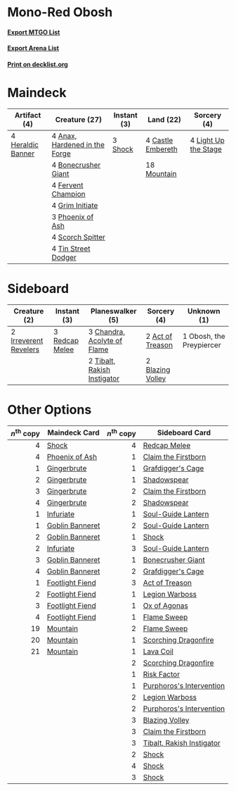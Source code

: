# Mono-Red Obosh

#### [Export MTGO List](../collection/Mono-Red%20Obosh/Mono-Red%20Obosh.txt)
#### [Export Arena List](../collection/Mono-Red%20Obosh/Mono-Red%20Obosh_arena.txt)
#### [Print on decklist.org](http://decklist.org/?deckmain=4%09Anax,%20Hardened%20in%20the%20Forge%0A4%09Bonecrusher%20Giant%0A4%09Castle%20Embereth%0A4%09Fervent%20Champion%0A4%09Grim%20Initiate%0A4%09Heraldic%20Banner%0A4%09Light%20Up%20the%20Stage%0A18%09Mountain%0A3%09Phoenix%20of%20Ash%0A4%09Scorch%20Spitter%0A3%09Shock%0A4%09Tin%20Street%20Dodger&deckside=2%09Act%20of%20Treason%0A2%09Blazing%20Volley%0A3%09Chandra,%20Acolyte%20of%20Flame%0A2%09Irreverent%20Revelers%0A1%09Obosh,%20the%20Preypiercer%0A3%09Redcap%20Melee%0A2%09Tibalt,%20Rakish%20Instigator)
# Maindeck

|                                        Artifact (4)                                        |                                             Creature (27)                                              |                                   Instant (3)                                    |                                         Land (22)                                          |                                          Sorcery (4)                                          |
|--------------------------------------------------------------------------------------------|--------------------------------------------------------------------------------------------------------|----------------------------------------------------------------------------------|--------------------------------------------------------------------------------------------|-----------------------------------------------------------------------------------------------|
|4 [Heraldic Banner](http://gatherer.wizards.com/Pages/Card/Details.aspx?multiverseid=473184)|4 [Anax, Hardened in the Forge](http://gatherer.wizards.com/Pages/Card/Details.aspx?multiverseid=476376)|3 [Shock](http://gatherer.wizards.com/Pages/Card/Details.aspx?multiverseid=129732)|4 [Castle Embereth](http://gatherer.wizards.com/Pages/Card/Details.aspx?multiverseid=473201)|4 [Light Up the Stage](http://gatherer.wizards.com/Pages/Card/Details.aspx?multiverseid=457251)|
|                                                                                            |4 [Bonecrusher Giant](http://gatherer.wizards.com/Pages/Card/Details.aspx?multiverseid=473077)          |                                                                                  |18 [Mountain](http://gatherer.wizards.com/Pages/Card/Details.aspx?multiverseid=439859)      |                                                                                               |
|                                                                                            |4 [Fervent Champion](http://gatherer.wizards.com/Pages/Card/Details.aspx?multiverseid=473086)           |                                                                                  |                                                                                            |                                                                                               |
|                                                                                            |4 [Grim Initiate](http://gatherer.wizards.com/Pages/Card/Details.aspx?multiverseid=461057)              |                                                                                  |                                                                                            |                                                                                               |
|                                                                                            |3 [Phoenix of Ash](http://gatherer.wizards.com/Pages/Card/Details.aspx?multiverseid=476399)             |                                                                                  |                                                                                            |                                                                                               |
|                                                                                            |4 [Scorch Spitter](http://gatherer.wizards.com/Pages/Card/Details.aspx?multiverseid=466913)             |                                                                                  |                                                                                            |                                                                                               |
|                                                                                            |4 [Tin Street Dodger](http://gatherer.wizards.com/Pages/Card/Details.aspx?multiverseid=457264)          |                                                                                  |                                                                                            |                                                                                               |


# Sideboard

|                                          Creature (2)                                          |                                       Instant (3)                                       |                                           Planeswalker (5)                                           |                                        Sorcery (4)                                        |      Unknown (1)       |
|------------------------------------------------------------------------------------------------|-----------------------------------------------------------------------------------------|------------------------------------------------------------------------------------------------------|-------------------------------------------------------------------------------------------|------------------------|
|2 [Irreverent Revelers](http://gatherer.wizards.com/Pages/Card/Details.aspx?multiverseid=476394)|3 [Redcap Melee](http://gatherer.wizards.com/Pages/Card/Details.aspx?multiverseid=473097)|3 [Chandra, Acolyte of Flame](http://gatherer.wizards.com/Pages/Card/Details.aspx?multiverseid=466880)|2 [Act of Treason](http://gatherer.wizards.com/Pages/Card/Details.aspx?multiverseid=442107)|1 Obosh, the Preypiercer|
|                                                                                                |                                                                                         |2 [Tibalt, Rakish Instigator](http://gatherer.wizards.com/Pages/Card/Details.aspx?multiverseid=461073)|2 [Blazing Volley](http://gatherer.wizards.com/Pages/Card/Details.aspx?multiverseid=426821)|                        |


# Other Options

|*n*<sup>th</sup> copy|                                      Maindeck Card                                       |*n*<sup>th</sup> copy|                                           Sideboard Card                                           |
|--------------------:|------------------------------------------------------------------------------------------|--------------------:|----------------------------------------------------------------------------------------------------|
|                    4|[Shock](http://gatherer.wizards.com/Pages/Card/Details.aspx?multiverseid=129732)          |                    4|[Redcap Melee](http://gatherer.wizards.com/Pages/Card/Details.aspx?multiverseid=473097)             |
|                    4|[Phoenix of Ash](http://gatherer.wizards.com/Pages/Card/Details.aspx?multiverseid=476399) |                    1|[Claim the Firstborn](http://gatherer.wizards.com/Pages/Card/Details.aspx?multiverseid=473080)      |
|                    1|[Gingerbrute](http://gatherer.wizards.com/Pages/Card/Details.aspx?multiverseid=473181)    |                    1|[Grafdigger's Cage](http://gatherer.wizards.com/Pages/Card/Details.aspx?multiverseid=278452)        |
|                    2|[Gingerbrute](http://gatherer.wizards.com/Pages/Card/Details.aspx?multiverseid=473181)    |                    1|[Shadowspear](http://gatherer.wizards.com/Pages/Card/Details.aspx?multiverseid=476487)              |
|                    3|[Gingerbrute](http://gatherer.wizards.com/Pages/Card/Details.aspx?multiverseid=473181)    |                    2|[Claim the Firstborn](http://gatherer.wizards.com/Pages/Card/Details.aspx?multiverseid=473080)      |
|                    4|[Gingerbrute](http://gatherer.wizards.com/Pages/Card/Details.aspx?multiverseid=473181)    |                    2|[Shadowspear](http://gatherer.wizards.com/Pages/Card/Details.aspx?multiverseid=476487)              |
|                    1|[Infuriate](http://gatherer.wizards.com/Pages/Card/Details.aspx?multiverseid=466899)      |                    1|[Soul-Guide Lantern](http://gatherer.wizards.com/Pages/Card/Details.aspx?multiverseid=476488)       |
|                    1|[Goblin Banneret](http://gatherer.wizards.com/Pages/Card/Details.aspx?multiverseid=452852)|                    2|[Soul-Guide Lantern](http://gatherer.wizards.com/Pages/Card/Details.aspx?multiverseid=476488)       |
|                    2|[Goblin Banneret](http://gatherer.wizards.com/Pages/Card/Details.aspx?multiverseid=452852)|                    1|[Shock](http://gatherer.wizards.com/Pages/Card/Details.aspx?multiverseid=129732)                    |
|                    2|[Infuriate](http://gatherer.wizards.com/Pages/Card/Details.aspx?multiverseid=466899)      |                    3|[Soul-Guide Lantern](http://gatherer.wizards.com/Pages/Card/Details.aspx?multiverseid=476488)       |
|                    3|[Goblin Banneret](http://gatherer.wizards.com/Pages/Card/Details.aspx?multiverseid=452852)|                    1|[Bonecrusher Giant](http://gatherer.wizards.com/Pages/Card/Details.aspx?multiverseid=473077)        |
|                    4|[Goblin Banneret](http://gatherer.wizards.com/Pages/Card/Details.aspx?multiverseid=452852)|                    2|[Grafdigger's Cage](http://gatherer.wizards.com/Pages/Card/Details.aspx?multiverseid=278452)        |
|                    1|[Footlight Fiend](http://gatherer.wizards.com/Pages/Card/Details.aspx?multiverseid=457360)|                    3|[Act of Treason](http://gatherer.wizards.com/Pages/Card/Details.aspx?multiverseid=442107)           |
|                    2|[Footlight Fiend](http://gatherer.wizards.com/Pages/Card/Details.aspx?multiverseid=457360)|                    1|[Legion Warboss](http://gatherer.wizards.com/Pages/Card/Details.aspx?multiverseid=452859)           |
|                    3|[Footlight Fiend](http://gatherer.wizards.com/Pages/Card/Details.aspx?multiverseid=457360)|                    1|[Ox of Agonas](http://gatherer.wizards.com/Pages/Card/Details.aspx?multiverseid=476398)             |
|                    4|[Footlight Fiend](http://gatherer.wizards.com/Pages/Card/Details.aspx?multiverseid=457360)|                    1|[Flame Sweep](http://gatherer.wizards.com/Pages/Card/Details.aspx?multiverseid=466893)              |
|                   19|[Mountain](http://gatherer.wizards.com/Pages/Card/Details.aspx?multiverseid=439859)       |                    2|[Flame Sweep](http://gatherer.wizards.com/Pages/Card/Details.aspx?multiverseid=466893)              |
|                   20|[Mountain](http://gatherer.wizards.com/Pages/Card/Details.aspx?multiverseid=439859)       |                    1|[Scorching Dragonfire](http://gatherer.wizards.com/Pages/Card/Details.aspx?multiverseid=473101)     |
|                   21|[Mountain](http://gatherer.wizards.com/Pages/Card/Details.aspx?multiverseid=439859)       |                    1|[Lava Coil](http://gatherer.wizards.com/Pages/Card/Details.aspx?multiverseid=452858)                |
|                     |                                                                                          |                    2|[Scorching Dragonfire](http://gatherer.wizards.com/Pages/Card/Details.aspx?multiverseid=473101)     |
|                     |                                                                                          |                    1|[Risk Factor](http://gatherer.wizards.com/Pages/Card/Details.aspx?multiverseid=452863)              |
|                     |                                                                                          |                    1|[Purphoros's Intervention](http://gatherer.wizards.com/Pages/Card/Details.aspx?multiverseid=476402) |
|                     |                                                                                          |                    2|[Legion Warboss](http://gatherer.wizards.com/Pages/Card/Details.aspx?multiverseid=452859)           |
|                     |                                                                                          |                    2|[Purphoros's Intervention](http://gatherer.wizards.com/Pages/Card/Details.aspx?multiverseid=476402) |
|                     |                                                                                          |                    3|[Blazing Volley](http://gatherer.wizards.com/Pages/Card/Details.aspx?multiverseid=426821)           |
|                     |                                                                                          |                    3|[Claim the Firstborn](http://gatherer.wizards.com/Pages/Card/Details.aspx?multiverseid=473080)      |
|                     |                                                                                          |                    3|[Tibalt, Rakish Instigator](http://gatherer.wizards.com/Pages/Card/Details.aspx?multiverseid=461073)|
|                     |                                                                                          |                    2|[Shock](http://gatherer.wizards.com/Pages/Card/Details.aspx?multiverseid=129732)                    |
|                     |                                                                                          |                    4|[Shock](http://gatherer.wizards.com/Pages/Card/Details.aspx?multiverseid=129732)                    |
|                     |                                                                                          |                    3|[Shock](http://gatherer.wizards.com/Pages/Card/Details.aspx?multiverseid=129732)                    |


